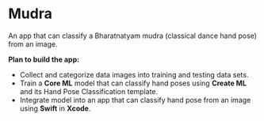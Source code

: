 # Mudra

An app that can classify a Bharatnatyam mudra (classical dance hand pose) from an image. 

**Plan to build the app:** 
* Collect and categorize data images into training and testing data sets.
* Train a **Core ML** model that can classify hand poses using **Create ML** and its Hand Pose Classification template.
* Integrate model into an app that can classify hand pose from an image using **Swift** in **Xcode**. 


